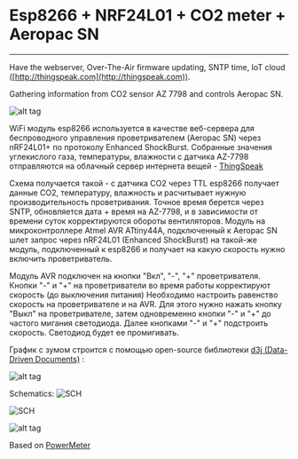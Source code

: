 # Esp8266 + NRF24L01 + CO2 meter + Aeropac SN
---

Have the webserver, Over-The-Air firmware updating, SNTP time, IoT cloud ([http://thingspeak.com](http://thingspeak.com)).

Gathering information from CO2 sensor AZ 7798 and controls Aeropac SN.

![alt tag](https://github.com/vad7/CO2UART/blob/master/main_screen.jpg)


WiFi модуль esp8266 используется в качестве веб-сервера для беспроводного управления проветривателем (Aeropaс SN) через nRF24L01+ по протоколу Enhanced ShockBurst.
Собранные значения углекислого газа, температуры, влажности с датчика AZ-7798 отправляются на облачный сервер интернета вещей - <a href="http://thingspeak.com">ThingSpeak</a>

Схема получается такой - с датчика CO2 через TTL esp8266 получает данные CO2, температуру, влажность и расчитывает нужную производительность проветривания. 
Точное время берется через SNTP, обновляется дата + время на AZ-7798, и в зависимости от времени суток корректируются обороты вентиляторов.
Модуль на микроконтроллере Atmel AVR ATtiny44A, подключенный к Aeropac SN шлет запрос через nRF24L01 (Enhanced ShockBurst) на такой-же модуль, подключенный к esp8266 и получает на какую скорость нужно включить проветриватель.

Модуль AVR подключен на кнопки "Вкл", "-", "+" проветривателя.
Кнопки "-" и "+" на проветриватели во время работы корректируют скорость (до выключения питания)
Необходимо настроить равенство скорость на проветривателе и на AVR.
Для этого нужно нажать кнопку "Выкл" на проветривателе, затем одновременно кнопки "-" и "+" до частого мигания светодиода.
Далее кнопками "-" и "+" подстроить скорость. Светодиод будет ее промигивать.  

График c зумом строится с помощью open-source библиотеки <a href="http://d3js.org">d3j (Data-Driven Documents)</a> :

![alt tag](https://github.com/vad7/CO2UART/blob/master/history_screen.jpg)

Schematics: 
![SCH](https://github.com/vad7/CO2UART/blob/master/WirelessCO2-TTL.jpg)

![SCH](https://github.com/vad7/CO2UART/blob/master/AeropacSN/WirelessCO2Fan_Keys.jpg)

![alt tag](https://github.com/vad7/CO2UART/blob/master/NodeMCU-v3-esp12e-LoLin.jpg)

Based on [PowerMeter](https://github.com/vad7/PowerMeter.git)

